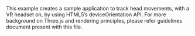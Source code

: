 ﻿﻿This example creates a sample application to track head movements, with a VR headset on, by using HTML5’s deviceOrientation API. For more background on Three.js and rendering principles, please refer guidelines document present with this file.
